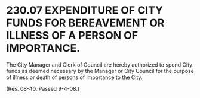 230.07 EXPENDITURE OF CITY FUNDS FOR BEREAVEMENT OR ILLNESS OF A PERSON OF IMPORTANCE.
======================================================================================

The City Manager and Clerk of Council are hereby authorized to spend
City funds as deemed necessary by the Manager or City Council for the
purpose of illness or death of persons of importance to the City.

(Res. 08-40. Passed 9-4-08.)
